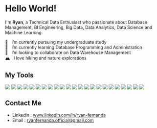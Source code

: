 # __Hello World!__

I'm __Ryan__, a Technical Data Enthusiast who passionate about Database Management, BI Engineering, Big Data, Data Analytics, Data Science and Machine Learning.

🔭 &nbsp; I’m currently pursuing my undergraduate study     
🌱 &nbsp; I’m currently learning Database Programming and Administration      
🤝 &nbsp; I’m looking to collaborate on Data Warehouse Management     
🏔️ &nbsp; I love hiking and nature explorations     

## My Tools

![](https://img.shields.io/badge/mysql-4479A1?style=for-the-badge&logo=mysql&logoColor=white)
![](https://img.shields.io/badge/postgresql-4169E1?style=for-the-badge&logo=postgresql&logoColor=white)
![](https://img.shields.io/badge/oracle-F80000?style=for-the-badge&logo=oracle&logoColor=white)
![](https://img.shields.io/badge/Python-FFD43B?style=for-the-badge&logo=python&logoColor=blue)
![](https://img.shields.io/badge/r-276DC3?style=for-the-badge&logo=r&logoColor=white)
![](https://img.shields.io/badge/HTML-23E34F26?style=for-the-badge&logo=html5&logoColor=white)
![](https://img.shields.io/badge/Pandas-2C2D72?style=for-the-badge&logo=pandas&logoColor=white)
![](https://img.shields.io/badge/Numpy-777BB4?style=for-the-badge&logo=numpy&logoColor=white)
![](https://img.shields.io/badge/SciPy-654FF0?style=for-the-badge&logo=SciPy&logoColor=white)
![](https://img.shields.io/badge/Keras-D00000?style=for-the-badge&logo=Keras&logoColor=white)
![](https://img.shields.io/badge/TensorFlow-FF6F00?style=for-the-badge&logo=tensorflow&logoColor=white)
![](https://img.shields.io/badge/PyTorch-EE4C2C?style=for-the-badge&logo=PyTorch&logoColor=white)
![](https://img.shields.io/badge/scikit_learn-F7931E?style=for-the-badge&logo=scikit-learn&logoColor=white)
![](https://img.shields.io/badge/Plotly-276DC3?style=for-the-badge&logo=plotly&logoColor=white)
![](https://img.shields.io/badge/kaggle-20BEFF?style=for-the-badge&logo=kaggle&logoColor=white)
![](https://img.shields.io/badge/bigquery-669DF6?style=for-the-badge&logo=googlebigquery&logoColor=white)
![](https://img.shields.io/badge/tableau-E97627?style=for-the-badge&logo=tableau&logoColor=white)
![](https://img.shields.io/badge/looker-4285F4?style=for-the-badge&logo=looker&logoColor=white)
![](https://img.shields.io/badge/google_colab-F9AB00?style=for-the-badge&logo=googlecolab&logoColor=white)
![](https://img.shields.io/badge/google_cloud-4285F4?style=for-the-badge&logo=googlecloud&logoColor=white)
![](https://img.shields.io/badge/aws_cloud-232F3E?style=for-the-badge&logo=amazon-aws&logoColor=white)
![](https://img.shields.io/badge/linux-FCC624?style=for-the-badge&logo=linux&logoColor=white)
![](https://img.shields.io/badge/gnu_bash-4EAA25?style=for-the-badge&logo=gnubash&logoColor=white)


## Contact Me
- Linkedin : www.linkedin.com/in/ryan-fernanda
- Email : ryanfernanda.official@gmail.com
